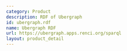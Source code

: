 ```yaml
---
category: Product
description: RDF of Ubergraph
id: ubergraph.rdf
name: Ubergraph RDF
url: https://ubergraph.apps.renci.org/sparql
layout: product_detail
---
```

